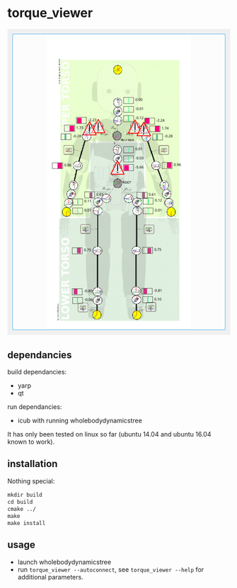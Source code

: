# torque_viewer
![screenshot](https://raw.githubusercontent.com/inria-larsen/icub-wholebody-visualization/master/torque_viewer/res/Screenshot_20170301_160242.png)

## dependancies

build dependancies:
* yarp
* qt

run dependancies:
* icub with running wholebodydynamicstree

It has only been tested on linux so far (ubuntu 14.04 and ubuntu 16.04 known to
work).

## installation

Nothing special:
```
mkdir build
cd build
cmake ../
make 
make install
```

## usage

* launch wholebodydynamicstree
* run `torque_viewer --autoconnect`, see `torque_viewer --help` for additional
  parameters.
